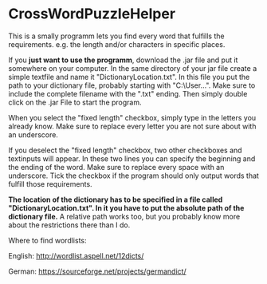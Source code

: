 # CrossWordPuzzleHelper

This is a smally programm lets you find every word that fulfills the requirements. e.g. the length and/or characters in specific places.

If you **just want to use the programm**, download the .jar file and put it somewhere on your computer. In the same directory of your jar file create a simple textfile and name it "DictionaryLocation.txt". In this file you put the path to your dictionary file, probably starting with "C:\User\...". Make sure to include the complete filename with the ".txt" ending. Then simply double click on the .jar File to start the program.

When you select the "fixed length" checkbox, simply type in the letters you already know. Make sure to replace every letter you are not sure about with an underscore. 

If you deselect the "fixed length" checkbox, two other checkboxes and textinputs will appear. In these two lines you can specify the beginning and the ending of the word. Make sure to replace every space with an underscore. Tick the checkbox if the program should only output words that fulfill those requirements.

**The location of the dictionary has to be specified in a file called "DictionaryLocation.txt". In it you have to put the absolute path of the dictionary file.** A relative path works too, but you probably know more about the restrictions there than I do.

Where to find wordlists:

English: http://wordlist.aspell.net/12dicts/

German: https://sourceforge.net/projects/germandict/
